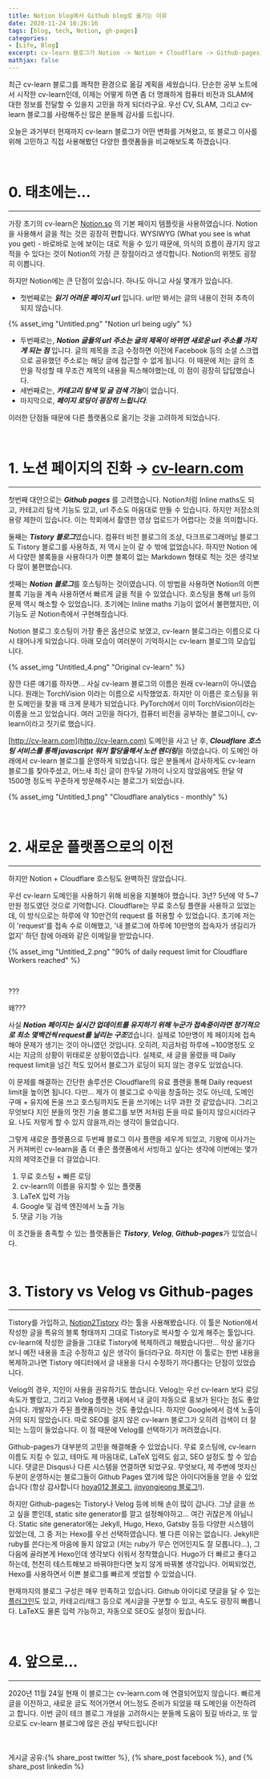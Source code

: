 ```yaml
---
title: Notion blog에서 Github blog로 옮기는 이유
date: 2020-11-24 16:26:16
tags: [blog, tech, Notion, gh-pages] 
categories: 
- [Life, Blog]
excerpt: cv-learn 블로그가 Notion -> Notion + Cloudflare -> Github-pages로의 블로그 이전 과정을 소개합니다
mathjax: false
---
```


최근 cv-learn 블로그를 쾌적한 환경으로 옮길 계획을 세웠습니다. 단순한 공부 노트에서 시작한 cv-learn인데, 이제는 어떻게 하면 좀 더 명쾌하게 컴퓨터 비전과 SLAM에 대한 정보를 전달할 수 있을지 고민을 하게 되더라구요. 우선 CV, SLAM, 그리고 cv-learn 블로그를 사랑해주신 많은 분들께 감사를 드립니다.

오늘은 과거부터 현재까지 cv-learn 블로그가 어떤 변화를 거쳐왔고, 또 블로그 이사를 위해 고민하고 직접 사용해봤던 다양한 플랫폼들을 비교해보도록 하겠습니다.

</br>

# 0. 태초에는...

---

가장 초기의 cv-learn은 [Notion.so](http://notion.so) 의 기본 페이지 템플릿을 사용하였습니다. Notion을 사용해서 글을 적는 것은 굉장히 편합니다. WYSIWYG (What you see is what you get) - 바로바로 눈에 보이는 대로 적을 수 있기 때문에, 의식의 흐름이 끊기지 않고 적을 수 있다는 것이 Notion의 가장 큰 장점이라고 생각합니다. Notion의 위젯도 굉장히 이쁩니다.

하지만 Notion에는 큰 단점이 있습니다. 하나도 아니고 사실 몇개가 있습니다.

- 첫번째로는 ***읽기 어려운 페이지 url*** 입니다. url만 봐서는 글의 내용이 전혀 추측이 되지 않습니다.

{% asset_img "Untitled.png" "Notion url being ugly" %}
    
- 두번째로는, ***Notion 글들의 url 주소는 글의 제목이 바뀌면 새로운 url 주소를 가지게 되는 점*** 입니다. 글의 제목을 조금 수정하면 이전에 Facebook 등의 소셜 스크랩으로 공유했던 주소로는 해당 글에 접근할 수 없게 됩니다. 이 때문에 저는 글의 초안을 작성할 때 무조건 제목의 내용을 픽스해야했는데, 이 점이 굉장히 답답했습니다.
- 세번째로는, ***카테고리 탐색 및 글 검색 기능***이 없습니다.
- 마지막으로, ***페이지 로딩이 굉장히 느립니다***.

이러한 단점들 때문에 다른 플랫폼으로 옮기는 것을 고려하게 되었습니다.

</br>

# 1. 노션 페이지의 진화 → [cv-learn.com](http://cv-learn.com)

---

첫번째 대안으로는 ***Github pages*** 를 고려했습니다. Notion처럼 Inline maths도 되고, 카테고리 탐색 기능도 있고, url 주소도 마음대로 만들 수 있습니다. 하지만 저장소의 용량 제한이 있습니다. 이는 학회에서 촬영한 영상 업로드가 어렵다는 것을 의미합니다. 

둘째는 ***Tistory 블로그***였습니다. 컴퓨터 비전 블로그의 조상, 다크프로그래머님 블로그도 Tistory 블로그를 사용하죠, 저 역시 눈이 갈 수 밖에 없었습니다. 하지만 Notion 에서 다양한 블록들을 사용하다가 이쁜 블록이 없는 Markdown 형태로 적는 것은 생각보다 많이 불편했습니다.

셋째는 ***Notion 블로그***를 호스팅하는 것이였습니다. 이 방법을 사용하면 Notion의 이쁜 블록 기능을 계속 사용하면서 빠르게 글을 적을 수 있었습니다. 호스팅을 통해 url 등의 문제 역시 해소할 수 있었습니다. 초기에는 Inline maths 기능이 없어서 불편했지만, 이 기능도 곧 Notion측에서 구현해줬습니다. 

Notion 블로그 호스팅이 가장 좋은 옵션으로 보였고, cv-learn 블로그라는 이름으로 다시 태어나게 되었습니다. 아래 모습이 여러분이 기억하시는 cv-learn 블로그의 모습입니다.

{% asset_img "Untitled_4.png" "Original cv-learn" %}

잠깐 다른 얘기를 하자면... 사실 cv-learn 블로그의 이름은 원래 cv-learn이 아니였습니다. 원래는 TorchVision 이라는 이름으로 시작했었죠. 하지만 이 이름은 호스팅을 위한 도메인을 찾을 때 크게 문제가 되었습니다. PyTorch에서 이미 TorchVision이라는 이름을 쓰고 있었습니다. 여러 고민을 하다가, 컴퓨터 비전을 공부하는 블로그이니, cv-learn이라고 짓기로 했습니다. 

[http://cv-learn.com](http://cv-learn.com) 도메인을 사고 난 후, ***Cloudflare 호스팅 서비스를 통해 javascript 워커 할당을해서 노션 렌더링***을 하였습니다. 이 도메인 아래에서 cv-learn 블로그를 운영하게 되었습니다. 많은 분들께서 감사하게도 cv-learn 블로그를 찾아주셨고, 어느새 최신 글이 한두달 가까이 나오지 않았음에도 한달 약 1500명 정도씩 꾸준하게 방문해주시는 블로그가 되었습니다.

{% asset_img "Untitled_1.png" "Cloudflare analytics - monthly" %}
 
</br> 

# 2. 새로운 플랫폼으로의 이전

---

하지만 Notion + Cloudflare 호스팅도 완벽하진 않았습니다.

우선 cv-learn 도메인을 사용하기 위해 비용을 지불해야 했습니다. 3년? 5년에 약 5~7만원 정도였던 것으로 기억합니다. Cloudflare는 무료 호스팅 플랜을 사용하고 있었는데, 이 방식으로는 하루에 약 10만건의 request 를 허용할 수 있었습니다. 초기에 저는 이 'request'를 접속 수로 이해했고, '내 블로그에 하루에 10만명의 접속자가 생길리가 없지' 하던 참에 아래와 같은 이메일을 받았습니다.

{% asset_img "Untitled_2.png" "90% of daily request limit for Cloudflare Workers reached" %}


<br>

???

왜???

사실 ***Notion 페이지는 실시간 업데이트를 유지하기 위해 누군가 접속중이라면 정기적으로 최소 몇백건씩 request를 날리는 구조***였습니다. 실제로 10만명이 제 페이지에 접속해야 문제가 생기는 것이 아니였던 것입니다. 오히려, 지금처럼 하루에 ~100명정도 오시는 지금의 상황이 위태로운 상황이였습니다. 실제로, 새 글을 올렸을 때 Daily request limit을 넘긴 적도 있어서 블로그가 로딩이 되지 않는 경우도 있었습니다. 

이 문제를 해결하는 간단한 솔루션은 Cloudflare의 유료 플랜을 통해 Daily request limit을 높이면 됩니다. 다만... 제가 이 블로그로 수익을 창출하는 것도 아닌데, 도메인 구매 + 유지에 돈을 쓰고 호스팅까지도 돈을 쓰기에는 너무 과한 것 같았습니다. 그리고 무엇보다 지인 분들의 멋진 기술 블로그를 보면 저처럼 돈을 따로 들이지 않으시더라구요. 나도 저렇게 할 수 있지 않을까,라는 생각이 들었습니다.

그렇게 새로운 플랫폼으로 두번째 블로그 이사 플랜을 세우게 되었고, 기왕에 이사가는거 커져버린 cv-learn을 좀 더 좋은 플랫폼에서 서빙하고 싶다는 생각에 이번에는 몇가지의 제약조건을 더 걸었습니다.

1. 무료 호스팅 + 빠른 로딩
2. cv-learn의 이름을 유지할 수 있는 플랫폼
3. LaTeX 입력 가능
4. Google 및 검색 엔진에서 노출 가능
5. 댓글 기능 가능

이 조건들을 충족할 수 있는 플랫폼들은 ***Tistory***, ***Velog***, ***Github-pages***가 있었습니다. 


</br>

# 3. Tistory vs Velog vs Github-pages

---

Tistory를 가입하고, [Notion2Tistory](https://github.com/boltlessengineer/Notion2Tistory) 라는 툴을 사용해봤습니다. 이 툴은 Notion에서 작성한 글을 특유의 블록 형태까지 그대로 Tistory로 복사할 수 있게 해주는 툴입니다. cv-learn에 작성한 글들을 그대로 Tistory에 복제하려고 해봤습니다만... 막상 옮기다보니 예전 내용을 조금 수정하고 싶은 생각이 들더라구요. 하지만 이 툴로는 한번 내용을 복제하고나면 Tistory 에디터에서 글 내용을 다시 수정하기 까다롭다는 단점이 있었습니다.

Velog의 경우, 지인이 사용을 권유하기도 했습니다. Velog는 우선 cv-learn 보다 로딩속도가 빨랐고, 그리고 Velog 플랫폼 내에서 내 글이 자동으로 홍보가 된다는 점도 좋았습니다. 개발자가 주된 플랫폼이라는 것도 좋았습니다. 하지만 Google에서 검색 노출이 거의 되지 않았습니다. 따로 SEO를 걸지 않은 cv-learn 블로그가 오히려 검색이 더 잘 되는 느낌이 들었습니다. 이 점 때문에 Velog를 선택하기가 꺼려졌습니다.

Github-pages가 대부분의 고민을 해결해줄 수 있었습니다. 무료 호스팅에, cv-learn 이름도 지킬 수 있고, 테마도 제 마음대로, LaTeX 입력도 쉽고, SEO 설정도 할 수 있습니다. 댓글은 Disqus나 다른 시스템을 연결하면 되었구요. 무엇보다, 제 주변에 멋지신 두분이 운영하시는 블로그들이 Github Pages 였기에 많은 아이디어들을 얻을 수 있었습니다 (항상 감사합니다 [hoya012 블로그](https://hoya012.github.io/), [jinyongjeong 블로그](https://jinyongjeong.github.io/)!).

하지만 Github-pages는 Tistory나 Velog 등에 비해 손이 많이 갑니다. 그냥 글을 쓰고 싶을 뿐인데, static site generator를 깔고 설정해야하고... 여간 귀찮은게 아닙니다. Static site generator에는 Jekyll, Hugo, Hexo, Gatsby 등등 다양한 시스템이 있었는데, 그 중 저는 Hexo를 우선 선택하였습니다. 별 다른 이유는 없습니다. Jekyll은 ruby를 쓴다는게 마음에 들지 않았고 (저는 ruby가 무슨 언어인지도 잘 모릅니다...), 그 다음에 골라본게 Hexo인데 생각보다 쉬워서 정착했습니다. Hugo가 더 빠르고 좋다고 하는데, 천천히 테스트해보고 바꿔야한다면 늦지 않게 바꿔볼 생각입니다. 어찌되었건, Hexo를 사용하면서 이쁜 블로그를 빠르게 셋업할 수 있었습니다.

현재까지의 블로그 구성은 매우 만족하고 있습니다. Github 아이디로 댓글을 달 수 있는 [플러그인](https://utteranc.es/)도 있고, 카테고리/태그 등으로 게시글을 구분할 수 있고, 속도도 굉장히 빠릅니다. LaTeX도 물론 입력 가능하고, 자동으로 SEO도 설정이 됬습니다.

<br>

# 4. 앞으로...
---

2020년 11월 24일 현재 이 블로그는 cv-learn.com 에 연결되어있지 않습니다. 빠르게 글을 이전하고, 새로운 글도 적어가면서 어느정도 준비가 되었을 때 도메인을 이전하려고 합니다. 이번 글이 테크 블로그 개설을 고려하시는 분들께 도움이 됬길 바라고, 또 앞으로도 cv-learn 블로그에 많은 관심 부탁드립니다! 

<br>
<br>
게시글 공유:{% share_post twitter %}, {% share_post facebook %}, and {% share_post linkedin %}
